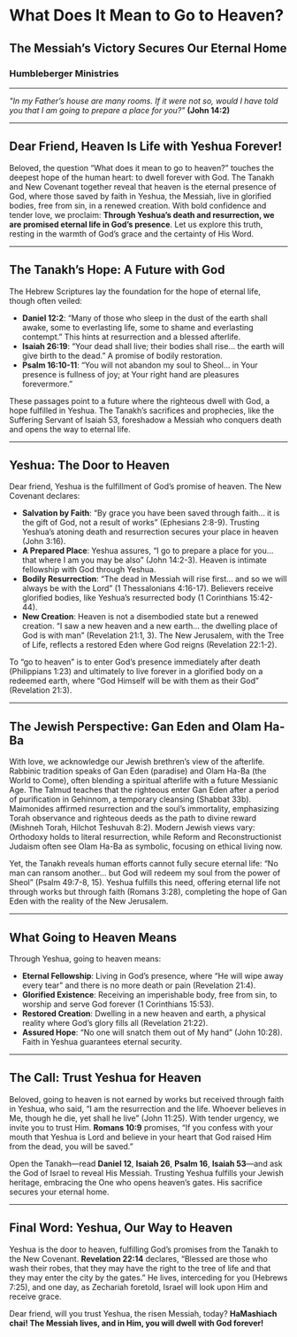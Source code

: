 # What Does It Mean to Go to Heaven?

## The Messiah’s Victory Secures Our Eternal Home

### Humbleberger Ministries

---

_"In my Father’s house are many rooms. If it were not so, would I have told you that I am going to prepare a place for you?"_
**(John 14:2)**

---

## Dear Friend, Heaven Is Life with Yeshua Forever!

Beloved, the question “What does it mean to go to heaven?” touches the deepest hope of the human heart: to dwell forever with God. The Tanakh and New Covenant together reveal that heaven is the eternal presence of God, where those saved by faith in Yeshua, the Messiah, live in glorified bodies, free from sin, in a renewed creation. With bold confidence and tender love, we proclaim: **Through Yeshua’s death and resurrection, we are promised eternal life in God’s presence**. Let us explore this truth, resting in the warmth of God’s grace and the certainty of His Word.

---

## The Tanakh’s Hope: A Future with God

The Hebrew Scriptures lay the foundation for the hope of eternal life, though often veiled:

- **Daniel 12:2**: “Many of those who sleep in the dust of the earth shall awake, some to everlasting life, some to shame and everlasting contempt.” This hints at resurrection and a blessed afterlife.
- **Isaiah 26:19**: “Your dead shall live; their bodies shall rise… the earth will give birth to the dead.” A promise of bodily restoration.
- **Psalm 16:10-11**: “You will not abandon my soul to Sheol… in Your presence is fullness of joy; at Your right hand are pleasures forevermore.”

These passages point to a future where the righteous dwell with God, a hope fulfilled in Yeshua. The Tanakh’s sacrifices and prophecies, like the Suffering Servant of Isaiah 53, foreshadow a Messiah who conquers death and opens the way to eternal life.

---

## Yeshua: The Door to Heaven

Dear friend, Yeshua is the fulfillment of God’s promise of heaven. The New Covenant declares:

- **Salvation by Faith**: “By grace you have been saved through faith… it is the gift of God, not a result of works” (Ephesians 2:8-9). Trusting Yeshua’s atoning death and resurrection secures your place in heaven (John 3:16).
- **A Prepared Place**: Yeshua assures, “I go to prepare a place for you… that where I am you may be also” (John 14:2-3). Heaven is intimate fellowship with God through Yeshua.
- **Bodily Resurrection**: “The dead in Messiah will rise first… and so we will always be with the Lord” (1 Thessalonians 4:16-17). Believers receive glorified bodies, like Yeshua’s resurrected body (1 Corinthians 15:42-44).
- **New Creation**: Heaven is not a disembodied state but a renewed creation. “I saw a new heaven and a new earth… the dwelling place of God is with man” (Revelation 21:1, 3). The New Jerusalem, with the Tree of Life, reflects a restored Eden where God reigns (Revelation 22:1-2).

To “go to heaven” is to enter God’s presence immediately after death (Philippians 1:23) and ultimately to live forever in a glorified body on a redeemed earth, where “God Himself will be with them as their God” (Revelation 21:3).

---

## The Jewish Perspective: Gan Eden and Olam Ha-Ba

With love, we acknowledge our Jewish brethren’s view of the afterlife. Rabbinic tradition speaks of Gan Eden (paradise) and Olam Ha-Ba (the World to Come), often blending a spiritual afterlife with a future Messianic Age. The Talmud teaches that the righteous enter Gan Eden after a period of purification in Gehinnom, a temporary cleansing (Shabbat 33b). Maimonides affirmed resurrection and the soul’s immortality, emphasizing Torah observance and righteous deeds as the path to divine reward (Mishneh Torah, Hilchot Teshuvah 8:2). Modern Jewish views vary: Orthodoxy holds to literal resurrection, while Reform and Reconstructionist Judaism often see Olam Ha-Ba as symbolic, focusing on ethical living now.

Yet, the Tanakh reveals human efforts cannot fully secure eternal life: “No man can ransom another… but God will redeem my soul from the power of Sheol” (Psalm 49:7-8, 15). Yeshua fulfills this need, offering eternal life not through works but through faith (Romans 3:28), completing the hope of Gan Eden with the reality of the New Jerusalem.

---

## What Going to Heaven Means

Through Yeshua, going to heaven means:

- **Eternal Fellowship**: Living in God’s presence, where “He will wipe away every tear” and there is no more death or pain (Revelation 21:4).
- **Glorified Existence**: Receiving an imperishable body, free from sin, to worship and serve God forever (1 Corinthians 15:53).
- **Restored Creation**: Dwelling in a new heaven and earth, a physical reality where God’s glory fills all (Revelation 21:22).
- **Assured Hope**: “No one will snatch them out of My hand” (John 10:28). Faith in Yeshua guarantees eternal security.

---

## The Call: Trust Yeshua for Heaven

Beloved, going to heaven is not earned by works but received through faith in Yeshua, who said, “I am the resurrection and the life. Whoever believes in Me, though he die, yet shall he live” (John 11:25). With tender urgency, we invite you to trust Him. **Romans 10:9** promises, “If you confess with your mouth that Yeshua is Lord and believe in your heart that God raised Him from the dead, you will be saved.”

Open the Tanakh—read **Daniel 12**, **Isaiah 26**, **Psalm 16**, **Isaiah 53**—and ask the God of Israel to reveal His Messiah. Trusting Yeshua fulfills your Jewish heritage, embracing the One who opens heaven’s gates. His sacrifice secures your eternal home.

---

## Final Word: Yeshua, Our Way to Heaven

Yeshua is the door to heaven, fulfilling God’s promises from the Tanakh to the New Covenant. **Revelation 22:14** declares, “Blessed are those who wash their robes, that they may have the right to the tree of life and that they may enter the city by the gates.” He lives, interceding for you (Hebrews 7:25), and one day, as Zechariah foretold, Israel will look upon Him and receive grace.

Dear friend, will you trust Yeshua, the risen Messiah, today? **HaMashiach chai! The Messiah lives, and in Him, you will dwell with God forever!**